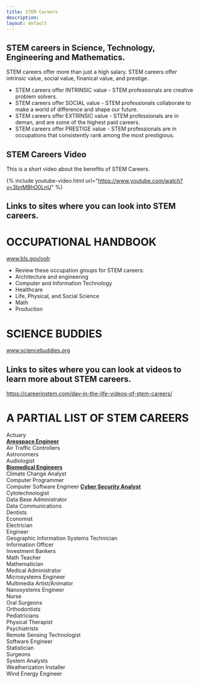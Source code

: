 ```yaml
---
title: STEM Careers
description:
layout: default
---
```



## **STEM careers in Science, Technology, Engineering and Mathematics.** 

STEM careers offer more than just a high salary.
STEM careers offer intrinsic value, social value, finanical value, and prestige.  

- STEM careers offer INTRINSIC value - STEM professionals are creative problem solvers.                                    
- STEM careers offer SOCIAL value - STEM professionals collaborate to make a world of difference and shape our future.                
- STEM careers offer EXTRINSIC value - STEM professionals are in deman, and are some of the highest paid careers.                  
- STEM careers offer PRESTIGE value - STEM professionals are in occupations that consistently rank among the most prestigious.          

## **STEM Careers Video**
This is a short video about the benefits of STEM Careers.

{% include youtube-video.html url="https://www.youtube.com/watch?v=3bnMBhO0LnU" %}
                                                                                     
                                                                                        
                                                                                       
                                                                                     
## **Links to sites where you can look into STEM careers.**
# **OCCUPATIONAL HANDBOOK**
www.bls.gov/ooh
- Review these occupation groups for STEM careers:
- Architecture and engineering
- Computer and Information Technology
- Healthcare
- Life, Physical, and Social Science
- Math
- Production

# **SCIENCE BUDDIES**
www.sciencebuddies.org

## **Links to sites where you can look at videos to learn more about STEM careers.**
https://careerinstem.com/day-in-the-life-videos-of-stem-careers/


# **A PARTIAL LIST OF STEM CAREERS**
Actuary                               
**[Areospace Engineer](https://careerinstem.com/product/aerospace-engineer/)**         
Air Traffic Controllers                                
Astronomers                                         
Audiologist  
**[Biomedical Engineers](https://careerinstem.com/product/bioengineer/)**               
Climate Change Analyst                          
Computer Programmer                           
Computer Software Engineer 
**[Cyber Security Analyst](https://careerinstem.com/product/cyber-security-analyst/)**             
Cytotechnologist                              
Data Base Administrator                           
Data Communications                                
Dentists                                             
Economist                                   
Electrician                                     
Engineer                                        
Geographic Information Systems Technician                       
Information Officer                                  
Investment Bankers                                        
Math Teacher                                        
Mathematician                                   
Medical Administrator                                    
Microsystems Engineer                                       
Multimedia Artist/Animator                               
Nanosystems Engineer                                    
Nurse                                            
Oral Surgeons                                         
Orthodontists                                                
Pediatricians                                              
Physical Therapist                                  
Psychiatrists                                       
Remote Sensing Technologist                               
Software Engineer                                   
Statistician                                   
Surgeons                                               
System Analysts                                            
Weatherization Installer                                
Wind Energy Engineer                                   
